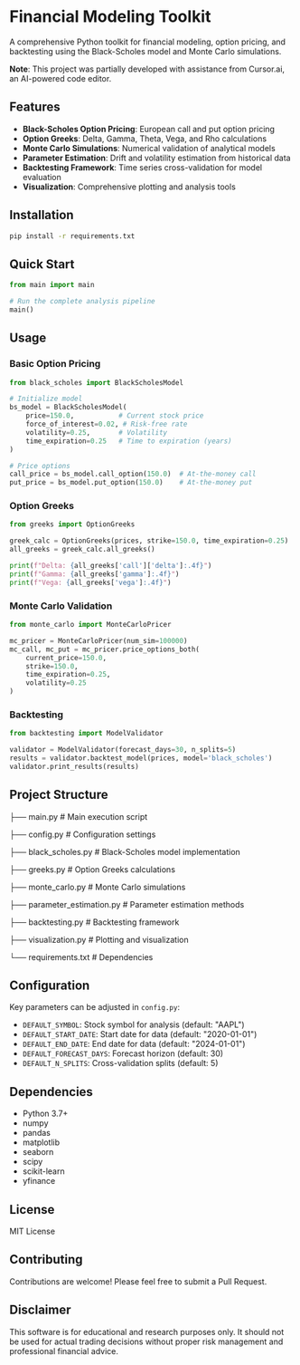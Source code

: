 # Financial Modeling Toolkit

A comprehensive Python toolkit for financial modeling, option pricing, and backtesting using the Black-Scholes model and Monte Carlo simulations.

**Note**: This project was partially developed with assistance from Cursor.ai, an AI-powered code editor.

## Features

- **Black-Scholes Option Pricing**: European call and put option pricing
- **Option Greeks**: Delta, Gamma, Theta, Vega, and Rho calculations
- **Monte Carlo Simulations**: Numerical validation of analytical models
- **Parameter Estimation**: Drift and volatility estimation from historical data
- **Backtesting Framework**: Time series cross-validation for model evaluation
- **Visualization**: Comprehensive plotting and analysis tools

## Installation

```bash
pip install -r requirements.txt
```

## Quick Start

```python
from main import main

# Run the complete analysis pipeline
main()
```

## Usage

### Basic Option Pricing

```python
from black_scholes import BlackScholesModel

# Initialize model
bs_model = BlackScholesModel(
    price=150.0,           # Current stock price
    force_of_interest=0.02, # Risk-free rate
    volatility=0.25,       # Volatility
    time_expiration=0.25   # Time to expiration (years)
)

# Price options
call_price = bs_model.call_option(150.0)  # At-the-money call
put_price = bs_model.put_option(150.0)    # At-the-money put
```

### Option Greeks

```python
from greeks import OptionGreeks

greek_calc = OptionGreeks(prices, strike=150.0, time_expiration=0.25)
all_greeks = greek_calc.all_greeks()

print(f"Delta: {all_greeks['call']['delta']:.4f}")
print(f"Gamma: {all_greeks['gamma']:.4f}")
print(f"Vega: {all_greeks['vega']:.4f}")
```

### Monte Carlo Validation

```python
from monte_carlo import MonteCarloPricer

mc_pricer = MonteCarloPricer(num_sim=100000)
mc_call, mc_put = mc_pricer.price_options_both(
    current_price=150.0,
    strike=150.0,
    time_expiration=0.25,
    volatility=0.25
)
```

### Backtesting

```python
from backtesting import ModelValidator

validator = ModelValidator(forecast_days=30, n_splits=5)
results = validator.backtest_model(prices, model='black_scholes')
validator.print_results(results)
```

## Project Structure
├── main.py # Main execution script

├── config.py # Configuration settings

├── black_scholes.py # Black-Scholes model implementation

├── greeks.py # Option Greeks calculations

├── monte_carlo.py # Monte Carlo simulations

├── parameter_estimation.py # Parameter estimation methods

├── backtesting.py # Backtesting framework

├── visualization.py # Plotting and visualization

└── requirements.txt # Dependencies

## Configuration

Key parameters can be adjusted in `config.py`:

- `DEFAULT_SYMBOL`: Stock symbol for analysis (default: "AAPL")
- `DEFAULT_START_DATE`: Start date for data (default: "2020-01-01")
- `DEFAULT_END_DATE`: End date for data (default: "2024-01-01")
- `DEFAULT_FORECAST_DAYS`: Forecast horizon (default: 30)
- `DEFAULT_N_SPLITS`: Cross-validation splits (default: 5)

## Dependencies

- Python 3.7+
- numpy
- pandas
- matplotlib
- seaborn
- scipy
- scikit-learn
- yfinance

## License

MIT License

## Contributing

Contributions are welcome! Please feel free to submit a Pull Request.

## Disclaimer


This software is for educational and research purposes only. It should not be used for actual trading decisions without proper risk management and professional financial advice.


